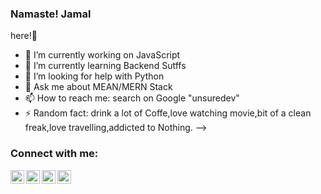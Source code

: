 ### Namaste! Jamal 
here!👋

- 🔭 I’m currently working on JavaScript 
- 🌱 I’m currently learning Backend Sutffs
- 🤔 I’m looking for help with Python 
- 💬 Ask me about MEAN/MERN Stack
- 📫 How to reach me: search on Google "unsuredev"
- ⚡ Random fact: drink a lot of Coffe,love watching movie,bit of a clean freak,love travelling,addicted to Nothing.
-->

### Connect with me:


<a href="https://www.linkedin.com/in/devjamal" class="btn-social btn-outline" title="linkedin">
<img align="left" alt="Sabesan | jamal" width="22px" src="https://cdn.jsdelivr.net/npm/simple-icons@v3/icons/linkedin.svg" />
</a>
<a href="https://twitter.com/unsuredev" class="btn-social btn-outline" title="twitter"><img align="left" alt="twitter jamal | Twitter" width="22px" src="https://cdn.jsdelivr.net/npm/simple-icons@v3/icons/twitter.svg" />
</a>

<a href="https://www.facebook.com/unsuredev" class="btn-social btn-outline" title="facebook"><img align="left" alt="jamal | Facebook" width="22px" src="https://cdn.jsdelivr.net/npm/simple-icons@3.4.0/icons/facebook.svg" />
</a>
       
<a href="https://www.instagram.com/unsuredev" class="btn-social btn-outline" title="Instagram"><img align="left" alt="Sabesan | Instagram" width="22px" src="https://cdn.jsdelivr.net/npm/simple-icons@v3/icons/instagram.svg" /> 
</a>
       

